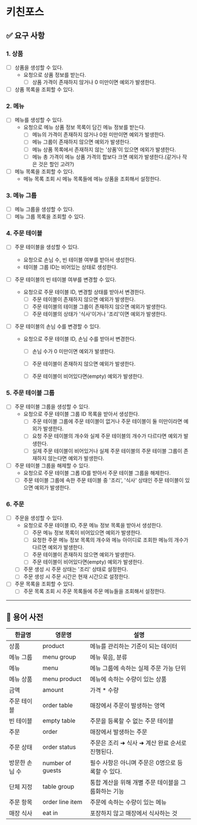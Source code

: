 # 키친포스

## ✅ 요구 사항

### 1. 상품
- [ ] 상품을 생성할 수 있다.
  - 요청으로 상품 정보를 받는다.
    - [ ] 상품 가격이 존재하지 않거나 0 미만이면 예외가 발생한다.
  
- [ ] 상품 목록을 조회할 수 있다.

### 2. 메뉴
- [ ] 메뉴를 생성할 수 있다.
  - 요청으로 메뉴 상품 정보 목록이 담긴 메뉴 정보를 받는다.
    - [ ] 메뉴의 가격이 존재하지 않거나 0원 미만이면 예외가 발생한다.
    - [ ] 메뉴 그룹이 존재하지 않으면 예외가 발생한다. 
    - [ ] 메뉴 상품 목록에서 존재하지 않는 '상품'이 있으면 에외가 발생한다.
    - [ ] 메뉴 총 가격이 메뉴 상품 가격의 합보다 크면 예외가 발생한다.(같거나 작은 것은 할인 고려?)

- [ ] 메뉴 목록을 조회할 수 있다.
  - 메뉴 목록 조회 시 메뉴 목록들에 메뉴 상품을 조회해서 설정한다.

### 3. 메뉴 그룹
- [ ] 메뉴 그룹을 생성할 수 있다.
- [ ] 메뉴 그룹 목록을 조회할 수 있다.

### 4. 주문 테이블
- [ ] 주문 테이블을 생성할 수 있다.
  - 요청으로 손님 수, 빈 테이블 여부를 받아서 생성한다.
  - 테이블 그룹 ID는 비어있는 상태로 생성한다. 

- [ ] 주문 테이블의 빈 테이블 여부를 변경할 수 있다.
  - 요청으로 주문 테이블 ID, 변경할 상태를 받아서 변경한다.
    - [ ] 주문 테이블이 존재하지 않으면 예외가 발생한다.
    - [ ] 주문 테이블의 테이블 그룹이 존재하지 않으면 예외가 발생한다.
    - [ ] 주문 테이블의 상태가 '식사'이거나 '조리'이면 예외가 발생한다.
  
- [ ] 주문 테이블의 손님 수를 변경할 수 있다.
  - 요청으로 주문 테이블 ID, 손님 수를 받아서 변경한다.
    - [ ] 손님 수가 0 미만이면 예외가 발생한다.
    - [ ] 주문 테이블이 존재하지 않으면 예외가 발생한다.
    - [ ] 주문 테이블이 비어있다면(empty) 예외가 발생한다.


### 5. 주문 테이블 그룹
- [ ] 주문 테이블 그룹을 생성할 수 있다.
  - 요청으로 주문 테이블 그룹 ID 목록을 받아서 생성한다.
    - [ ] 주문 테이블 그룹에 주문 테이블이 없거나 주문 테이블이 둘 미만이라면 예외가 발생한다.
    - [ ] 요청 주문 테이블의 개수와 실제 주문 테이블의 개수가 다르다면 예외가 발생한다.
    - [ ] 실제 주문 테이블이 비어있거나 실제 주문 테이블의 주문 테이블 그룹이 존재하지 않는다면 예외가 발생한다.

- [ ] 주문 테이블 그룹을 해제할 수 있다.
  - 요청으로 주문 테이블 그롭 ID를 받아서 주문 테이블 그룹을 해제한다.
  - [ ] 주문 테이블 그룹에 속한 주문 테이블 중 '조리', '식사' 상태인 주문 테이블이 있으면 예외가 발생한다.

### 6. 주문
- [ ] 주문을 생성할 수 있다.
  - 요청으로 주문 테이블 ID, 주문 메뉴 정보 목록을 받아서 생성한다.
    - [ ] 주문 메뉴 정보 목록이 비어있으면 예외가 발생한다.
    - [ ] 요청한 주문 메뉴 정보 목록의 개수와 메뉴 아이디로 조회한 메뉴의 개수가 다르면 예외가 발생한다.
    - [ ] 주문 테이블이 존재하지 않으면 예외가 발생한다.
    - [ ] 주문 테이블이 비어있다면(empty) 예외가 발생한다.
  - [ ] 주문 생성 시 주문 상태는 '조리' 상태로 설정한다.
  - [ ] 주문 생성 시 주문 시간은 현재 시간으로 설정한다.

- [ ] 주문 목록을 조회할 수 있다.
  - [ ] 주문 목록 조회 시 주문 목록들에 주문 메뉴들을 조회해서 설정한다.

---

## 📘 용어 사전

| 한글명 | 영문명 | 설명 |
| --- | --- | --- |
| 상품 | product | 메뉴를 관리하는 기준이 되는 데이터 |
| 메뉴 그룹 | menu group | 메뉴 묶음, 분류 |
| 메뉴 | menu | 메뉴 그룹에 속하는 실제 주문 가능 단위 |
| 메뉴 상품 | menu product | 메뉴에 속하는 수량이 있는 상품 |
| 금액 | amount | 가격 * 수량 |
| 주문 테이블 | order table | 매장에서 주문이 발생하는 영역 |
| 빈 테이블 | empty table | 주문을 등록할 수 없는 주문 테이블 |
| 주문 | order | 매장에서 발생하는 주문 |
| 주문 상태 | order status | 주문은 조리 ➜ 식사 ➜ 계산 완료 순서로 진행된다. |
| 방문한 손님 수 | number of guests | 필수 사항은 아니며 주문은 0명으로 등록할 수 있다. |
| 단체 지정 | table group | 통합 계산을 위해 개별 주문 테이블을 그룹화하는 기능 |
| 주문 항목 | order line item | 주문에 속하는 수량이 있는 메뉴 |
| 매장 식사 | eat in | 포장하지 않고 매장에서 식사하는 것 |
